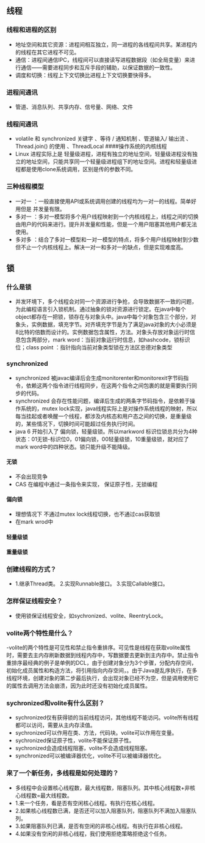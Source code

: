 ## 线程
### 线程和进程的区别
- 地址空间和其它资源：进程间相互独立，同一进程的各线程间共享。某进程内的线程在其它进程不可见。
- 通信：进程间通信IPC，线程间可以直接读写进程数据段（如全局变量）来进行通信——需要进程同步和互斥手段的辅助，以保证数据的一致性。
- 调度和切换：线程上下文切换比进程上下文切换要快得多。
### 进程间通讯
- 管道、消息队列、共享内存、信号量、网络、文件
### 线程间通讯 
- volatile 和 synchronized 关键字 、等待 / 通知机制 、管道输入/ 输出流 、Thread.join() 的使用 、ThreadLocal
####操作系统的内核线程
- Linux 进程实际上是 轻量级进程，进程有独立的地址空间，轻量级进程没有独立的地址空间，只能共享同一个轻量级进程组下的地址空间。进程和轻量级进程都是使用clone系统调用，区别是传的参数不同。
### 三种线程模型
- 一对一 ：一般直接使用API或系统调用创建的线程均为一对一的线程。简单好用但是 并发量有限。
- 多对一 ：多对一模型将多个用户线程映射到一个内核线程上，线程之间的切换由用户的代码来进行。提升并发量和性能，但是一个用户阻塞其他用户都无法使用。
- 多对多 ：结合了多对一模型和一对一模型的特点，将多个用户线程映射到少数但不止一个内核线程上。解决一对一和多对一的缺点，但是实现难度高。
## 锁
### 什么是锁
- 并发环境下，多个线程会对同一个资源进行争抢，会导致数据不一致的问题，为此编程语言引入锁机制。通过抽象的锁对资源进行锁定。在java中每个object都存在一把锁，锁存在与对象头中。java中每个对象包含三个部分，对象头，实例数据，填充字节。对齐填充字节是为了满足java对象的大小必须是8比特的倍数而设计的。实例数据包含属性，方法。对象头存放对象运行时信息包含两部分，mark word：当前对象运行时信息，如hashcode，锁标识位；class point ：指针指向当前对象类型锁在方法区忠德对象类型
### synchronized 
- synchronized 被javac编译后会生成monitorenter和monitorexit字节码指令，依赖这两个指令进行线程同步，在这两个指令之间包裹的就是需要执行同步的代码。
- synchronized 会存在性能问题，编译后生成的两条字节码指令，是依赖于操作系统的，mutex lock实现，java线程实际上是对操作系统线程的映射，所以每当挂起或者唤醒一个线程，都涉及内核态和用户态之间的切换，是重量级的，某些情况下，切换时间可能超过任务执行时间。
- java 6 开始引入了 偏向锁，轻量级锁。所以markword 标识位锁总共分为4种状态：01无锁-标识位0，01偏向锁，00轻量级锁，10重量级锁，就对应了mark word中的四种状态。锁只能升级不能降级。



#### 无锁
- 不会出现竞争
- CAS 在编程中通过一条指令来实现， 保证原子性，无锁编程
#### 偏向锁
- 理想情况下 不通过mutex lock线程切换，也不通过cas获取锁
- 在mark wrod中 
#### 轻量级锁
#### 重量级锁




### 创建线程的方式？
- 1.继承Thread类。 2.实现Runnable接口。 3.实现Callable接口。
### 怎样保证线程安全？
- 使用锁保证线程安全，如sychronized、volite、ReentryLock。
### volite两个特性是什么？
-volite的两个特性是可见性和禁止指令重排序。可见性是线程在获取volite属性时，需要去主内存刷新数据到线程内存中，写数据要去更新到主内存中。禁止指令重排序最经典的例子是单例的DCL，由于创建对象分为3个步骤，分配内存空间，初始化成员属性和构造方法，将引用指向内存空间，。由于Java是乱序执行，在多线程环境，创建对象的第二步最后执行，会出现对象已经不为空，但是调用使用它的属性去调用方法会崩溃，因为此时还没有初始化成员属性。
### sychronized和volite有什么区别？
- sychronized仅有获得锁的当前线程访问，其他线程不能访问。volite所有线程都可以访问，需要从主内存渎值。
- sychronized可以作用在类、方法，代码块。volite可以作用在变量。
- sychronized保证原子性，volite不能保证原子性。
- sychronized会造成线程阻塞，volite不会造成线程阻塞。
- synchronized可以被编译器优化，volite不可以被编译器优化。
### 来了一个新任务，多线程是如何处理的？
- 多线程中会设置核心线程数，最大线程数，阻塞队列。其中核心线程数+非核心线程数=最大线程数。
- 1.来一个任务，看是否有空闲核心线程。有执行在核心线程。
- 2.如果核心线程数已满，是否还可以加入阻塞队列，阻塞队列不满加入阻塞队列。
- 3.如果阻塞队列已满，是否有空闲的非核心线程。有执行在非核心线程。
- 4.如果没有空闲的非核心线程，我们使用拒绝策略拒绝这个任务。
